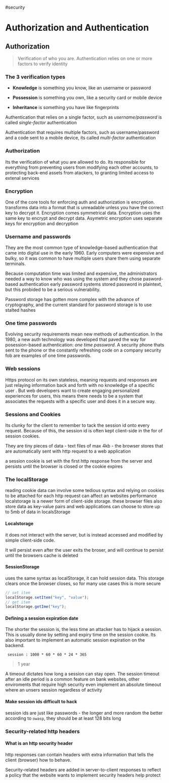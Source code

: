 #security 
# Authorization and Authentication

## Authorization

> Verification of who you are. Authentication relies on one or more factors to verify identity

### The 3 verification types

-    **Knowledge** is something you know, like an username or password

-    **Possession** is something you own, like a security card or mobile device

-    **Inheritance** is something you have like fingerprints

Authentication that relies on a single factor, such as _username/password_ is called _single-factor_ authentication

Authentication that requires multiple factors, such as username/password and a code sent to a mobile device, its called _multi-factor_ authentication

### Authorization

Its the verification of what you are allowed to do. Its responsible for everything from preventing users from modifying each other accounts, to protecting back-end assets from atackers, to granting limited access to extenal services

### Encryption

One of the core tools for enforcing auth and authorization is encryption. transforms data into a format that is unreadable unless you have the correct key to decrypt it. Encryption comes symmetrical data. Encryption uses the same key to encrypt and decrypt data. Asymetric encryption uses separate keys for encryption and decryption

### Username and passwords

They are the most common type of knowledge-based authentication that came into digital use in the early 1960. Early computers were expensive and bulky, so it was common to have multiple users share them using separate terminals.

Because computation time was limited and expensive, the administrators needed a way to know who was using the system and they chose pasword-based authentication early password systems stored password in plaintext, but this probided to be a serious vulnerability.

Password storage has gotten more complex with the advance of cryptography, and the current standard for password storage is to use stalted hashes

### One time passwords

Evolving security requirements mean new methods of authentication. In the 1980, a new auth technology was developed that paved the way for posession-based authentication: _one time password_. A security phone thats sent to the phone or the constantly refreshing code on a company security fob are examples of one time passwords.

### Web sessions

Https protocol on its own stateless, meaning requests and responses are just relaying information back and forth with no knowledge of a specific user . But web developers want to create engaging personalized experiences for users, this means there needs to be a system that associates the requests with a specific user and does it in a secure way.

### Sessions and Cookies

Its clunky for the client to remember to tack the session id onto every request. Because of this, the session id is often kept client-side in the for of session cookies.

They are tiny pieces of data - text files of max 4kb - the browser stores that are automatically sent with http request to a web application

a session cookie is set with the first http response from the server and persists until the browser is closed or the cookie expires

### The localStorage

reading cookie data can involve some tedious syntax and relying on cookies to be attached for each http request can affect an websites performance
localstorage is a newer form of client-side storage. these browser files also store data as key-value pairs and web applications can choose to store up to 5mb of data in localsStorage

#### Localstorage

it does not interact with the server, but is instead accessed and modified by simple client-side code.

It will persist even after the user exits the broser, and will continue to persist until the browsers cache is deleted

#### SessionStorage

uses the same syntax as localStorage, it can hold session data. This storage clears once the browser closes, so for many use cases this is more secure

```js
// set item
localStorage.setItem("key", "value");
// get item
localStorage.getIme("key");
```

#### Defining a session expiration date

The shorter the session is, the less time an attacker has to hijack a session. This is usually done by setting and expiry time on the session cookie. Its also important to implement an automatic session expiration on the backend.

     session : 1000 * 60 * 60 * 24 * 365

> 1 year

A timeout dictates how long a session can stay open. The session timeout after an idle period is a common feature on bank websites, other enviroments that require high security even implement an absolute timeout where an unsers session regardless of activity

#### Make session ids difficult to hack

session ids are just like passwords - the longer and more random the better according to `owasp`, they should be at least 128 bits long

### Security-related http headers

#### What is an http security header

http responses can contain headers with extra information that tells the client (browser) how to behave.

Security-related headers are added in server-to-client responses to reflect a policy that the website wants to implement security headers help protect
